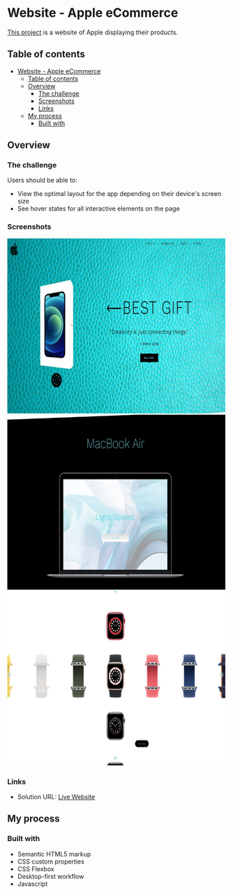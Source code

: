 # Website - Apple eCommerce

[This project](https://gurhan-apple-ecommerce.netlify.app/) is a website of Apple displaying their products.

## Table of contents

- [Website - Apple eCommerce](#website---apple-ecommerce)
  - [Table of contents](#table-of-contents)
  - [Overview](#overview)
    - [The challenge](#the-challenge)
    - [Screenshots](#screenshots)
    - [Links](#links)
  - [My process](#my-process)
    - [Built with](#built-with)

## Overview

### The challenge

Users should be able to:

-   View the optimal layout for the app depending on their device's screen size
-   See hover states for all interactive elements on the page
<!-- -   Change the position, color, shape and size of a box by click the control buttons. -->

### Screenshots

<img  src="./images/apple1.jpg" alt="html" height=400 width=500><br/>
<img  src="./images/apple2.jpg" alt="html" height=400 width=500><br/>
<img  src="./images/apple3.jpg" alt="html" height=400 width=500><br/>

<!-- ![](img/csspropertychanger.jpg) -->

### Links

-   Solution URL: [Live Website](https://gurhan-apple-ecommerce.netlify.app/)

## My process

### Built with

-   Semantic HTML5 markup
-   CSS custom properties
-   CSS Flexbox
-   Desktop-first workflow
-   Javascript
